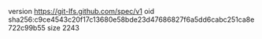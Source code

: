 version https://git-lfs.github.com/spec/v1
oid sha256:c9ce4543c20f17c13680e58bde23d47686827f6a5dd6cabc251ca8e722c99b55
size 2243
